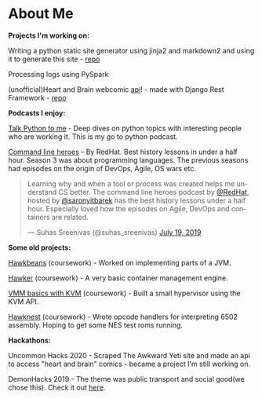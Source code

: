 # About Me

**Projects I'm working on:**

Writing a python static site generator using jinja2 and markdown2 and using it to generate this site - [repo]()

Processing logs using PySpark

(unofficial)Heart and Brain webcomic [api](http://heartandbrain.pythonanywhere.com/)! - made with Django Rest Framework - [repo]()

**Podcasts I enjoy:**

[Talk Python to me](https://talkpython.fm/) - Deep dives on python topics with interesting people who are working it. This is my go to python podcast.

[Command line heroes](https://www.redhat.com/en/command-line-heroes) - By RedHat. Best history lessons in under a half hour. Season 3 was about programming languages. The previous seasons had episodes on the origin of DevOps, Agile, OS wars etc.  
<blockquote class="twitter-tweet"><p lang="en" dir="ltr">Learning why and when a tool or process was created helps me understand CS better. The command line heroes podcast by <a href="https://twitter.com/RedHat?ref_src=twsrc%5Etfw">@RedHat</a>, hosted by <a href="https://twitter.com/saronyitbarek?ref_src=twsrc%5Etfw">@saronyitbarek</a> has the best history lessons under a half hour. Especially loved how the episodes on Agile, DevOps and containers are related.</p>&mdash; Suhas Sreenivas (@suhas_sreenivas) <a href="https://twitter.com/suhas_sreenivas/status/1152047634452033537?ref_src=twsrc%5Etfw">July 19, 2019</a></blockquote> <script async src="https://platform.twitter.com/widgets.js" charset="utf-8"></script>

**Some old projects:**

[Hawkbeans](http://cs.iit.edu/~khale/class/vm-class/f19/handout/p2.html) (coursework) - Worked on implementing parts of a JVM.

[Hawker](http://cs.iit.edu/~khale/class/vm-class/f19/handout/p4.html) (coursework) - A very basic container management engine.

[VMM basics with KVM](http://cs.iit.edu/~khale/class/vm-class/f19/handout/p3.html) (coursework) - Built a small hypervisor using the KVM API.  

[Hawknest](http://cs.iit.edu/~khale/class/vm-class/f19/handout/p1-full.html) (coursework) - Wrote opcode handlers for interpreting 6502 assembly. Hoping to get some NES test roms running.

**Hackathons:**

Uncommon Hacks 2020 - Scraped The Awkward Yeti site and made an api to access "heart and brain" comics - became a project I'm still working on.  

DemonHacks 2019 - The theme was public transport and social good(we chose this). Check it out [here](https://github.com/suhas-sreenivas/DemonHacks2019).